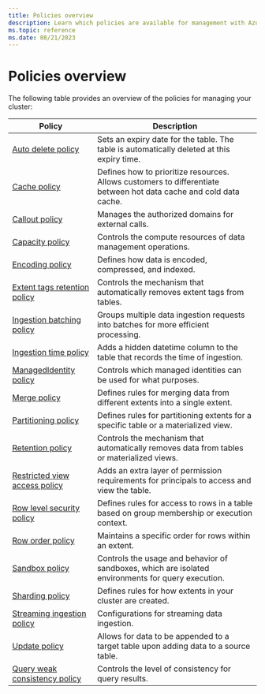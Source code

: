```yaml
---
title: Policies overview
description: Learn which policies are available for management with Azure Data Explorer.
ms.topic: reference
ms.date: 08/21/2023
---
```

# Policies overview

The following table provides an overview of the policies for managing your cluster:

|Policy|Description|
|--|--|
|[Auto delete policy](auto-delete-policy.md)|Sets an expiry date for the table. The table is automatically deleted at this expiry time.|
|[Cache policy](cache-policy.md)|Defines how to prioritize resources. Allows customers to differentiate between hot data cache and cold data cache.|
|[Callout policy](callout-policy.md)|Manages the authorized domains for external calls.|
|[Capacity policy](capacity-policy.md)|Controls the compute resources of data management operations.|
|[Encoding policy](encoding-policy.md)|Defines how data is encoded, compressed, and indexed.|
|[Extent tags retention policy](extent-tags-retention-policy.md)|Controls the mechanism that automatically removes extent tags from tables.|
|[Ingestion batching policy](batching-policy.md)|Groups multiple data ingestion requests into batches for more efficient processing.|
|[Ingestion time policy](ingestiontimepolicy.md)|Adds a hidden datetime column to the table that records the time of ingestion.|
|[ManagedIdentity policy](managed-identity-policy.md)|Controls which managed identities can be used for what purposes.|
|[Merge policy](mergepolicy.md)|Defines rules for merging data from different extents into a single extent.|
|[Partitioning policy](partitioningpolicy.md)|Defines rules for partitioning extents for a specific table or a materialized view.|
|[Retention policy](retentionpolicy.md)|Controls the mechanism that automatically removes data from tables or materialized views.|
|[Restricted view access policy](restrictedviewaccesspolicy.md)|Adds an extra layer of permission requirements for principals to access and view the table.|
|[Row level security policy](rowlevelsecuritypolicy.md)|Defines rules for access to rows in a table based on group membership or execution context.|
|[Row order policy](roworderpolicy.md)|Maintains a specific order for rows within an extent.|
|[Sandbox policy](sandboxpolicy.md)|Controls the usage and behavior of sandboxes, which are isolated environments for query execution.|
|[Sharding policy](shardingpolicy.md)|Defines rules for how extents in your cluster are created.|
|[Streaming ingestion policy](streamingingestionpolicy.md)|Configurations for streaming data ingestion.|
|[Update policy](updatepolicy.md)|Allows for data to be appended to a target table upon adding data to a source table.|
|[Query weak consistency policy](query-weak-consistency-policy.md)|Controls the level of consistency for query results.|
